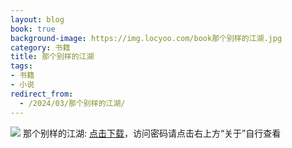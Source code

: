 ```yaml
---
layout: blog
book: true
background-image: https://img.locyoo.com/book那个别样的江湖.jpg
category: 书籍
title: 那个别样的江湖
tags:
- 书籍
- 小说
redirect_from:
  - /2024/03/那个别样的江湖/
---
```

![](https://img.locyoo.com/book那个别样的江湖.jpg)
那个别样的江湖: <a name = "ref1" href="https://url18.ctfile.com/f/50983618-1055288356-b5770f?p=3619">点击下载</a>，访问密码请点击右上方“关于”自行查看